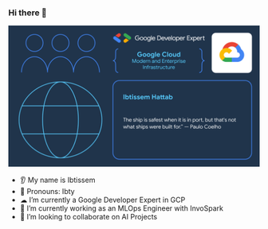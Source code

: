 
### Hi there 👋

![Alt text](gde.png)
* 👂 My name is Ibtissem
* 👩 Pronouns: Ibty
* ☁  I’m currently a Google Developer Expert in GCP
* 🔭 I’m currently working as an MLOps Engineer with InvoSpark
* 🤝 I’m looking to collaborate on AI Projects
